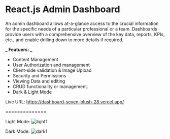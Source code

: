 <h1>React.js Admin Dashboard</h1>

An admin dashboard allows at-a-glance access to the crucial information for the specific needs of a particular professional or a team. Dashboards provide users with a comprehensive overview of the key data, reports, KPIs, etc., and enable drilling down to more details if required.

**_ Featuers: _**

- Content Management
- User Authorization and management
- Client-side validation & Image Upload
- Security and Permissions
- Viewing Data and editing
- CRUD functionality or management.
- Dark & Light Mode

Live URL: https://dashboard-seven-blush-28.vercel.app/

==============

Light Mode:
![light1](https://user-images.githubusercontent.com/78463849/194511527-87b44371-f7ee-4378-a3c8-aacca5d97c0b.png)



Dark Mode:
![dark1](https://user-images.githubusercontent.com/78463849/194511555-319272d1-fe56-4a04-9e91-e2080c30ad2b.png)

